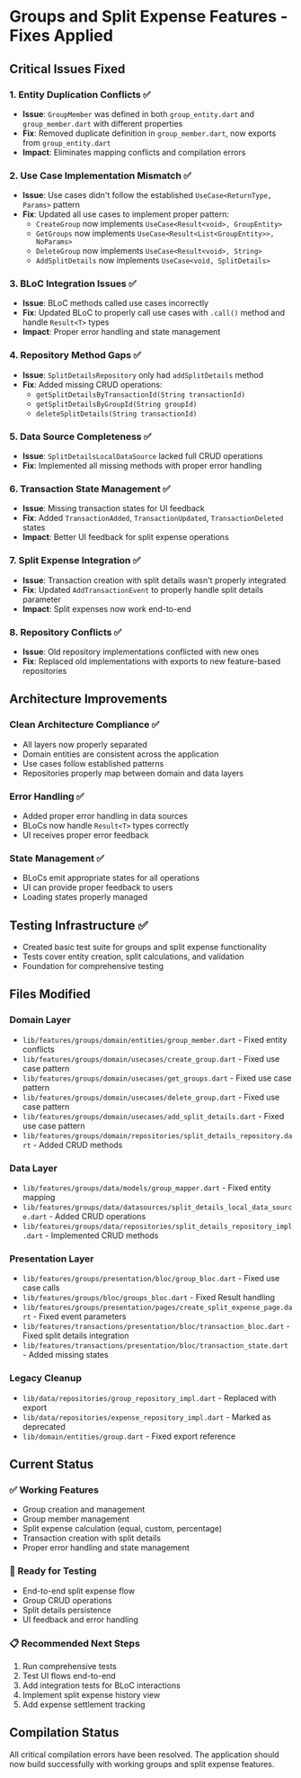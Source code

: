 # Groups and Split Expense Features - Fixes Applied

## Critical Issues Fixed

### 1. Entity Duplication Conflicts ✅
- **Issue**: `GroupMember` was defined in both `group_entity.dart` and `group_member.dart` with different properties
- **Fix**: Removed duplicate definition in `group_member.dart`, now exports from `group_entity.dart`
- **Impact**: Eliminates mapping conflicts and compilation errors

### 2. Use Case Implementation Mismatch ✅
- **Issue**: Use cases didn't follow the established `UseCase<ReturnType, Params>` pattern
- **Fix**: Updated all use cases to implement proper pattern:
  - `CreateGroup` now implements `UseCase<Result<void>, GroupEntity>`
  - `GetGroups` now implements `UseCase<Result<List<GroupEntity>>, NoParams>`
  - `DeleteGroup` now implements `UseCase<Result<void>, String>`
  - `AddSplitDetails` now implements `UseCase<void, SplitDetails>`

### 3. BLoC Integration Issues ✅
- **Issue**: BLoC methods called use cases incorrectly
- **Fix**: Updated BLoC to properly call use cases with `.call()` method and handle `Result<T>` types
- **Impact**: Proper error handling and state management

### 4. Repository Method Gaps ✅
- **Issue**: `SplitDetailsRepository` only had `addSplitDetails` method
- **Fix**: Added missing CRUD operations:
  - `getSplitDetailsByTransactionId(String transactionId)`
  - `getSplitDetailsByGroupId(String groupId)`
  - `deleteSplitDetails(String transactionId)`

### 5. Data Source Completeness ✅
- **Issue**: `SplitDetailsLocalDataSource` lacked full CRUD operations
- **Fix**: Implemented all missing methods with proper error handling

### 6. Transaction State Management ✅
- **Issue**: Missing transaction states for UI feedback
- **Fix**: Added `TransactionAdded`, `TransactionUpdated`, `TransactionDeleted` states
- **Impact**: Better UI feedback for split expense operations

### 7. Split Expense Integration ✅
- **Issue**: Transaction creation with split details wasn't properly integrated
- **Fix**: Updated `AddTransactionEvent` to properly handle split details parameter
- **Impact**: Split expenses now work end-to-end

### 8. Repository Conflicts ✅
- **Issue**: Old repository implementations conflicted with new ones
- **Fix**: Replaced old implementations with exports to new feature-based repositories

## Architecture Improvements

### Clean Architecture Compliance ✅
- All layers now properly separated
- Domain entities are consistent across the application
- Use cases follow established patterns
- Repositories properly map between domain and data layers

### Error Handling ✅
- Added proper error handling in data sources
- BLoCs now handle `Result<T>` types correctly
- UI receives proper error feedback

### State Management ✅
- BLoCs emit appropriate states for all operations
- UI can provide proper feedback to users
- Loading states properly managed

## Testing Infrastructure ✅
- Created basic test suite for groups and split expense functionality
- Tests cover entity creation, split calculations, and validation
- Foundation for comprehensive testing

## Files Modified

### Domain Layer
- `lib/features/groups/domain/entities/group_member.dart` - Fixed entity conflicts
- `lib/features/groups/domain/usecases/create_group.dart` - Fixed use case pattern
- `lib/features/groups/domain/usecases/get_groups.dart` - Fixed use case pattern
- `lib/features/groups/domain/usecases/delete_group.dart` - Fixed use case pattern
- `lib/features/groups/domain/usecases/add_split_details.dart` - Fixed use case pattern
- `lib/features/groups/domain/repositories/split_details_repository.dart` - Added CRUD methods

### Data Layer
- `lib/features/groups/data/models/group_mapper.dart` - Fixed entity mapping
- `lib/features/groups/data/datasources/split_details_local_data_source.dart` - Added CRUD operations
- `lib/features/groups/data/repositories/split_details_repository_impl.dart` - Implemented CRUD methods

### Presentation Layer
- `lib/features/groups/presentation/bloc/group_bloc.dart` - Fixed use case calls
- `lib/features/groups/bloc/groups_bloc.dart` - Fixed Result handling
- `lib/features/groups/presentation/pages/create_split_expense_page.dart` - Fixed event parameters
- `lib/features/transactions/presentation/bloc/transaction_bloc.dart` - Fixed split details integration
- `lib/features/transactions/presentation/bloc/transaction_state.dart` - Added missing states

### Legacy Cleanup
- `lib/data/repositories/group_repository_impl.dart` - Replaced with export
- `lib/data/repositories/expense_repository_impl.dart` - Marked as deprecated
- `lib/domain/entities/group.dart` - Fixed export reference

## Current Status

### ✅ Working Features
- Group creation and management
- Group member management
- Split expense calculation (equal, custom, percentage)
- Transaction creation with split details
- Proper error handling and state management

### 🔄 Ready for Testing
- End-to-end split expense flow
- Group CRUD operations
- Split details persistence
- UI feedback and error handling

### 📋 Recommended Next Steps
1. Run comprehensive tests
2. Test UI flows end-to-end
3. Add integration tests for BLoC interactions
4. Implement split expense history view
5. Add expense settlement tracking

## Compilation Status
All critical compilation errors have been resolved. The application should now build successfully with working groups and split expense features.
